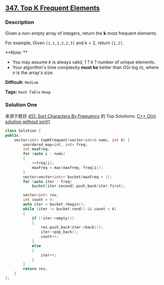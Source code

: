 ## [347. Top K Frequent Elements](https://leetcode.com/problems/top-k-frequent-elements/description/)

### Description

Given a non-empty array of integers, return the **k** most frequent elements.

For example,
Given `[1,1,1,2,2,3]` and k = 2, return `[1,2]`.

**Note: **

- You may assume *k* is always valid, 1 ? *k* ? number of unique elements.
- Your algorithm's time complexity **must be** better than O(*n* log *n*), where *n* is the array's size.



**Difficult:** `Medium`

**Tags:** `Hash Table` `Heap`



### Solution One

来源于题目 [451. Sort Characters By Frequency](https://leetcode.com/problems/sort-characters-by-frequency/discuss/) 的 Top Solutions: [C++ O(n) solution without sort()](https://discuss.leetcode.com/topic/66045/c-o-n-solution-without-sort)

```c++
class Solution {
public:
    vector<int> topKFrequent(vector<int>& nums, int k) {
        unordered_map<int, int> freq;
        int maxFreq;
        for (auto i : nums)
        {
            ++freq[i];
            maxFreq = max(maxFreq, freq[i]);
        }
        vector<vector<int>> bucket(maxFreq + 1);
        for (auto iter : freq)
            bucket[iter.second].push_back(iter.first);

        vector<int> res;
        int count = 0;
        auto iter = bucket.rbegin();
        while (iter != bucket.rend() && count < k)
        {
            if (!iter->empty())
            {
                res.push_back(iter->back());
                iter->pop_back();
                count++;
            }
            else
            {
                iter++;
            }
        }
        return res;
    }
};
```



